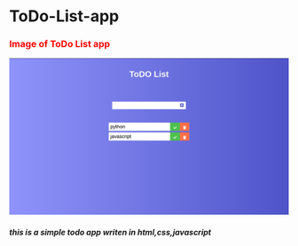 # ToDo-List-app
  <h3 style="color:red;"> Image of ToDo List app </h3>

![image of todo app ](https://github.com/Ashraful-malik/ToDo-List-app/blob/main/ToDo%20List%20app/todo.png)
<h5>this is a simple todo app writen in html,css,javascript </h5>
